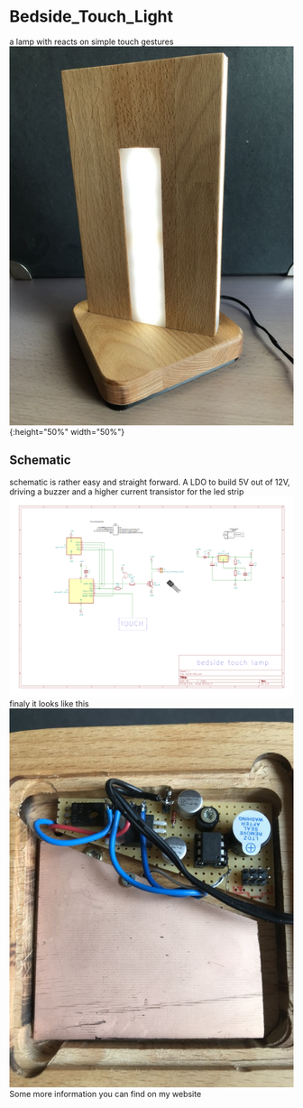 # Bedside_Touch_Light
a lamp with reacts on simple touch gestures\
![Light](./pic/TouchLight-002.jpg){:height="50%" width="50%"}
## Schematic
schematic is rather easy and straight forward. A LDO to build 5V out of 12V, driving a buzzer and a higher current transistor for the led strip
![Schematic](./Schematic.png )
finaly it looks like this\
![Light](./pic/TouchLight-005.jpg )\
Some more information you can find on my website
